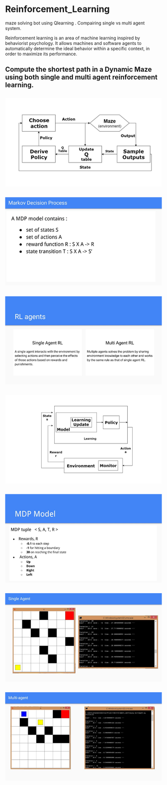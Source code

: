 # Reinforcement_Learning
maze solving bot using Qlearning . Compairing single vs multi agent system.

Reinforcement learning is an area of machine  learning inspired by behaviorist psychology. It allows machines and software agents to automatically determine the ideal behavior within a specific context, in order to maximize its performance.

## Compute the shortest path in a Dynamic Maze using both single and multi agent reinforcement learning.

## ![](/imgs/1.jpg) 
## ![](/imgs/2.jpg) 
## ![](/imgs/3.jpg) 
## ![](/imgs/4.jpg) 
## ![](/imgs/5.jpg) 
## ![](/imgs/6.jpg) 
## ![](/imgs/7.jpg) 
